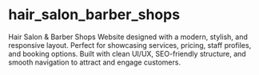 # hair_salon_barber_shops
Hair Salon &amp; Barber Shops Website designed with a modern, stylish, and responsive layout. Perfect for showcasing services, pricing, staff profiles, and booking options. Built with clean UI/UX, SEO-friendly structure, and smooth navigation to attract and engage customers.

